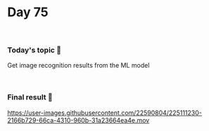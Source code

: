 # Day 75

&nbsp;

### Today's topic 🎯
Get image recognition results from the ML model

&nbsp;

### Final result 🎉
https://user-images.githubusercontent.com/22590804/225111230-2166b729-66ca-4310-960b-31a23664ea4e.mov

